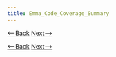 ```yaml
---
title: Emma_Code_Coverage_Summary
---
```

[<--Back](Emma_Code_Coverage_vehicle.exception) [Next-->](Car_Rental_Code_Coverage_with_Emma)



[<--Back](Emma_Code_Coverage_vehicle.exception) [Next-->](Car_Rental_Code_Coverage_with_Emma)
